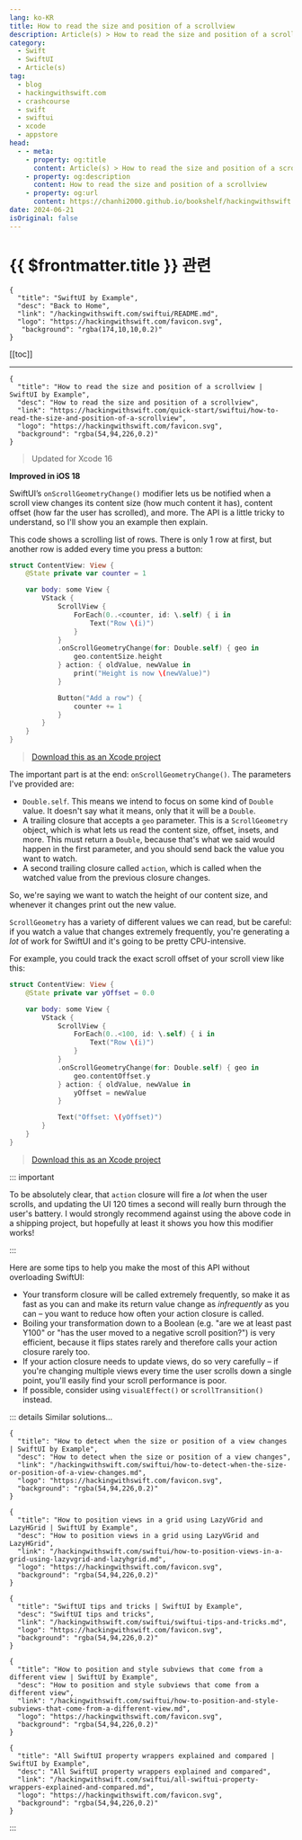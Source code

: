 ```yaml
---
lang: ko-KR
title: How to read the size and position of a scrollview
description: Article(s) > How to read the size and position of a scrollview
category:
  - Swift
  - SwiftUI
  - Article(s)
tag: 
  - blog
  - hackingwithswift.com
  - crashcourse
  - swift
  - swiftui
  - xcode
  - appstore
head:
  - - meta:
    - property: og:title
      content: Article(s) > How to read the size and position of a scrollview
    - property: og:description
      content: How to read the size and position of a scrollview
    - property: og:url
      content: https://chanhi2000.github.io/bookshelf/hackingwithswift.com/swiftui/how-to-read-the-size-and-position-of-a-scrollview.html
date: 2024-06-21
isOriginal: false
---
```


# {{ $frontmatter.title }} 관련

```component VPCard
{
  "title": "SwiftUI by Example",
  "desc": "Back to Home",
  "link": "/hackingwithswift.com/swiftui/README.md",
  "logo": "https://hackingwithswift.com/favicon.svg",
   "background": "rgba(174,10,10,0.2)"
}
```

[[toc]]

---

```component VPCard
{
  "title": "How to read the size and position of a scrollview | SwiftUI by Example",
  "desc": "How to read the size and position of a scrollview",
  "link": "https://hackingwithswift.com/quick-start/swiftui/how-to-read-the-size-and-position-of-a-scrollview",
  "logo": "https://hackingwithswift.com/favicon.svg",
  "background": "rgba(54,94,226,0.2)"
}
```

> Updated for Xcode 16

**Improved in iOS 18**

SwiftUI’s `onScrollGeometryChange()` modifier lets us be notified when a scroll view changes its content size (how much content it has), content offset (how far the user has scrolled), and more. The API is a little tricky to understand, so I'll show you an example then explain.

This code shows a scrolling list of rows. There is only 1 row at first, but another row is added every time you press a button:

```swift
struct ContentView: View {
    @State private var counter = 1

    var body: some View {
        VStack {
            ScrollView {
                ForEach(0..<counter, id: \.self) { i in
                    Text("Row \(i)")
                }
            }
            .onScrollGeometryChange(for: Double.self) { geo in
                geo.contentSize.height
            } action: { oldValue, newValue in
                print("Height is now \(newValue)")
            }

            Button("Add a row") {
                counter += 1
            }
        }
    }
}
```

> [<FontIcon icon="fas fa-file-zipper"/>Download this as an Xcode project](https://hackingwithswift.com/files/projects/swiftui/how-to-read-the-size-and-position-of-a-scrollview-1.zip)

The important part is at the end: `onScrollGeometryChange()`. The parameters I've provided are:

- `Double.self`. This means we intend to focus on some kind of `Double` value. It doesn't say what it means, only that it will be a `Double`.
- A trailing closure that accepts a `geo` parameter. This is a `ScrollGeometry` object, which is what lets us read the content size, offset, insets, and more. This must return a `Double`, because that's what we said would happen in the first parameter, and you should send back the value you want to watch.
- A second trailing closure called `action`, which is called when the watched value from the previous closure changes.

So, we're saying we want to watch the height of our content size, and whenever it changes print out the new value.

`ScrollGeometry` has a variety of different values we can read, but be careful: if you watch a value that changes extremely frequently, you're generating a *lot* of work for SwiftUI and it's going to be pretty CPU-intensive.

For example, you could track the exact scroll offset of your scroll view like this:

```swift
struct ContentView: View {
    @State private var yOffset = 0.0

    var body: some View {
        VStack {
            ScrollView {
                ForEach(0..<100, id: \.self) { i in
                    Text("Row \(i)")
                }
            }
            .onScrollGeometryChange(for: Double.self) { geo in
                geo.contentOffset.y
            } action: { oldValue, newValue in
                yOffset = newValue
            }

            Text("Offset: \(yOffset)")
        }
    }
}
```

> [<FontIcon icon="fas fa-file-zipper"/>Download this as an Xcode project](https://hackingwithswift.com/files/projects/swiftui/how-to-read-the-size-and-position-of-a-scrollview-2.zip)

::: important

To be absolutely clear, that `action` closure will fire a *lot* when the user scrolls, and updating the UI 120 times a second will really burn through the user's battery. I would strongly recommend against using the above code in a shipping project, but hopefully at least it shows you how this modifier works!

:::

Here are some tips to help you make the most of this API without overloading SwiftUI:

- Your transform closure will be called extremely frequently, so make it as fast as you can and make its return value change as *infrequently* as you can – you want to reduce how often your action closure is called.
- Boiling your transformation down to a Boolean (e.g. "are we at least past Y100" or "has the user moved to a negative scroll position?") is very efficient, because it flips states rarely and therefore calls your action closure rarely too.
- If your action closure needs to update views, do so very carefully – if you're changing multiple views every time the user scrolls down a single point, you'll easily find your scroll performance is poor.
- If possible, consider using `visualEffect()` or `scrollTransition()` instead.

::: details Similar solutions…

```component VPCard
{
  "title": "How to detect when the size or position of a view changes | SwiftUI by Example",
  "desc": "How to detect when the size or position of a view changes",
  "link": "/hackingwithswift.com/swiftui/how-to-detect-when-the-size-or-position-of-a-view-changes.md",
  "logo": "https://hackingwithswift.com/favicon.svg",
  "background": "rgba(54,94,226,0.2)"
}
```

```component VPCard
{
  "title": "How to position views in a grid using LazyVGrid and LazyHGrid | SwiftUI by Example",
  "desc": "How to position views in a grid using LazyVGrid and LazyHGrid",
  "link": "/hackingwithswift.com/swiftui/how-to-position-views-in-a-grid-using-lazyvgrid-and-lazyhgrid.md",
  "logo": "https://hackingwithswift.com/favicon.svg",
  "background": "rgba(54,94,226,0.2)"
}
```

```component VPCard
{
  "title": "SwiftUI tips and tricks | SwiftUI by Example",
  "desc": "SwiftUI tips and tricks",
  "link": "/hackingwithswift.com/swiftui/swiftui-tips-and-tricks.md",
  "logo": "https://hackingwithswift.com/favicon.svg",
  "background": "rgba(54,94,226,0.2)"
}
```

```component VPCard
{
  "title": "How to position and style subviews that come from a different view | SwiftUI by Example",
  "desc": "How to position and style subviews that come from a different view",
  "link": "/hackingwithswift.com/swiftui/how-to-position-and-style-subviews-that-come-from-a-different-view.md",
  "logo": "https://hackingwithswift.com/favicon.svg",
  "background": "rgba(54,94,226,0.2)"
}
```

```component VPCard
{
  "title": "All SwiftUI property wrappers explained and compared | SwiftUI by Example",
  "desc": "All SwiftUI property wrappers explained and compared",
  "link": "/hackingwithswift.com/swiftui/all-swiftui-property-wrappers-explained-and-compared.md",
  "logo": "https://hackingwithswift.com/favicon.svg",
  "background": "rgba(54,94,226,0.2)"
}
```

:::


